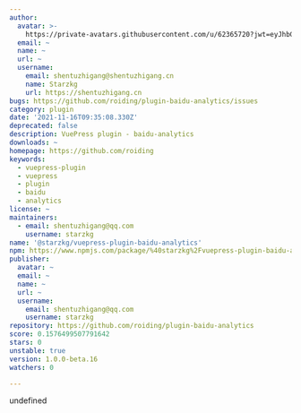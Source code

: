```yaml
---
author:
  avatar: >-
    https://private-avatars.githubusercontent.com/u/62365720?jwt=eyJhbGciOiJIUzI1NiIsInR5cCI6IkpXVCJ9.eyJpc3MiOiJnaXRodWIuY29tIiwiYXVkIjoicmF3LmdpdGh1YnVzZXJjb250ZW50LmNvbSIsImtleSI6ImtleTEiLCJleHAiOjE3MzQ2NzQwNDAsIm5iZiI6MTczNDY3Mjg0MCwicGF0aCI6Ii91LzYyMzY1NzIwIn0.5D48kAFmrer6N_yLL-tQSBahyDyd4lOQtNauQblJsjI&v=4
  email: ~
  name: ~
  url: ~
  username:
    email: shentuzhigang@shentuzhigang.cn
    name: Starzkg
    url: https://shentuzhigang.cn
bugs: https://github.com/roiding/plugin-baidu-analytics/issues
category: plugin
date: '2021-11-16T09:35:08.330Z'
deprecated: false
description: VuePress plugin - baidu-analytics
downloads: ~
homepage: https://github.com/roiding
keywords:
  - vuepress-plugin
  - vuepress
  - plugin
  - baidu
  - analytics
license: ~
maintainers:
  - email: shentuzhigang@qq.com
    username: starzkg
name: '@starzkg/vuepress-plugin-baidu-analytics'
npm: https://www.npmjs.com/package/%40starzkg%2Fvuepress-plugin-baidu-analytics
publisher:
  avatar: ~
  email: ~
  name: ~
  url: ~
  username:
    email: shentuzhigang@qq.com
    username: starzkg
repository: https://github.com/roiding/plugin-baidu-analytics
score: 0.1576499507791642
stars: 0
unstable: true
version: 1.0.0-beta.16
watchers: 0

---
```


undefined